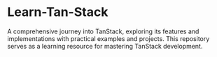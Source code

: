 # Learn-Tan-Stack
A comprehensive journey into TanStack, exploring its features and implementations with practical examples and projects. This repository serves as a learning resource for mastering TanStack development.
